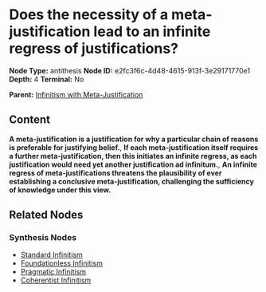 # Does the necessity of a meta-justification lead to an infinite regress of justifications?

**Node Type:** antithesis
**Node ID:** e2fc3f6c-4d48-4615-913f-3e29171770e1
**Depth:** 4
**Terminal:** No

**Parent:** [Infinitism with Meta-Justification](infinitism-with-meta-justification-synthesis-74e31de9-c152-4751-877c-3f10b3f5e271.md)

## Content

**A meta-justification is a justification for why a particular chain of reasons is preferable for justifying belief.**, **If each meta-justification itself requires a further meta-justification, then this initiates an infinite regress, as each justification would need yet another justification ad infinitum.**, **An infinite regress of meta-justifications threatens the plausibility of ever establishing a conclusive meta-justification, challenging the sufficiency of knowledge under this view.**

## Related Nodes

### Synthesis Nodes

- [Standard Infinitism](standard-infinitism-synthesis-c4b2f2b9-daf3-4fc4-81f4-2a1eb08858c7.md)
- [Foundationless Infinitism](foundationless-infinitism-synthesis-e00b5d28-bc63-4304-9a2f-3583690699ff.md)
- [Pragmatic Infinitism](pragmatic-infinitism-synthesis-89df9e51-d880-49d3-85ec-75cb2409a66a.md)
- [Coherentist Infinitism](coherentist-infinitism-synthesis-f7b87355-ef79-480a-85c5-eb1e62814273.md)
